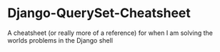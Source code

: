 Django-QuerySet-Cheatsheet
==========================

A cheatsheet (or really more of a reference) for when I am solving the worlds problems in the Django shell
